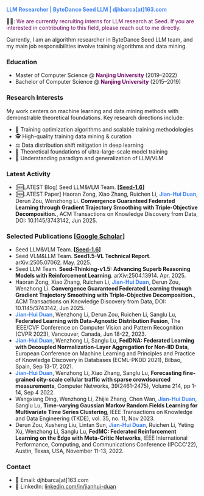 
<span style="color: #4285F4;"><b>LLM Researcher | ByteDance Seed LLM | djhbarca[at]163.com</b></span>

🌱💼: <span style="color:rgb(106, 0, 95);">We are currently recruiting interns for LLM research at Seed. If you are interested in contributing to this field, please reach out to me directly.</span>

Currently, I am an algorithm researcher in ByteDance Seed LLM team, and my main job responsibilities involve training algorithms and data mining.

### Education  
- Master of Computer Science @ <span style="color:rgb(106, 0, 95);"><b>Nanjing University</b></span> (2019–2022)  
- Bachelor of Computer Science @ <span style="color:rgb(106, 0, 95);"><b>Nanjing University</b></span> (2015–2019)  

### Research Interests

My work centers on machine learning and data mining methods with demonstrable theoretical foundations. Key research directions include:  
- 🔬 Training optimization algorithms and scalable training methodologies  
- 🕵️ High-quality training data mining & curation  
- ⚖️ Data distribution shift mitigation in deep learning  
- 🧠 Theoretical foundations of ultra-large-scale model training  
- 🤖 Understanding paradigm and generalization of LLM/VLM  

### Latest Activity
- [🆕LATEST Blog] Seed LLM&VLM Team. **[[Seed-1.6](https://seed.bytedance.com/en/seed1_6)]**
- [🆕LATEST Paper] Haoran Zong, Xiao Zhang, Ruichen Li, <span style="color: #4285F4;"><b>Jian-Hui Duan</b></span>, Derun Zou, Wenzhong Li. <b>Convergence Guaranteed Federated Learning through Gradient Trajectory Smoothing with Triple-Objective Decomposition.</b>, ACM Transactions on Knowledge Discovery from Data, DOI: 10.1145/3743142, Jun 2025.


### Selected Publications [[Google Scholar](https://scholar.google.com/citations?hl=zh-CN&user=H6fOj2UAAAAJ)]
- Seed LLM&VLM Team. **[[Seed-1.6](https://seed.bytedance.com/en/seed1_6)]**
- Seed VLM&LLM Team. **Seed1.5-VL Technical Report**. arXiv:2505.07062. May. 2025.
- Seed LLM Team. **Seed-Thinking-v1.5: Advancing Superb Reasoning Models with Reinforcement Learning**. arXiv:2504.13914. Apr. 2025.
- Haoran Zong, Xiao Zhang, Ruichen Li, <span style="color: #4285F4;"><b>Jian-Hui Duan</b></span>, Derun Zou, Wenzhong Li. <b>Convergence Guaranteed Federated Learning through Gradient Trajectory Smoothing with Triple-Objective Decomposition.</b>, ACM Transactions on Knowledge Discovery from Data, DOI: 10.1145/3743142, Jun 2025.
- <span style="color: #4285F4;"><b>Jian-Hui Duan</b></span>, Wenzhong Li, Derun Zou, Ruichen Li, Sanglu Lu, <b>Federated Learning with Data-Agnostic Distribution Fusion</b>, The IEEE/CVF Conference on Computer Vision and Pattern Recognition (CVPR 2023), Vancouver, Canada, Jun 18-22, 2023.
- <span style="color: #4285F4;"><b>Jian-Hui Duan</b></span>, Wenzhong Li, Sanglu Lu, <b>FedDNA: Federated Learning with Decoupled Normalization-Layer Aggregation for Non-IID Data</b>, European Conference on Machine Learning and Principles and Practice of Knowledge Discovery in Databases (ECML-PKDD 2021), Bilbao, Spain, Sep 13-17, 2021.
- <span style="color: #4285F4;"><b>Jian-Hui Duan</b></span>, Wenzhong Li, Xiao Zhang, Sanglu Lu, <b>Forecasting fine-grained city-scale cellular traffic with sparse crowdsourced measurements</b>, Computer Networks, 39(2461-2475), Volume 214, pp 1-14, Sep 4 2022.
- Wangxiang Ding, Wenzhong Li, Zhijie Zhang, Chen Wan, <span style="color: #4285F4;"><b>Jian-Hui Duan</b></span>, Sanglu Lu, <b>Time-varying Gaussian Markov Random Fields Learning for Multivariate Time Series Clustering</b>, IEEE Transactions on Knowledge and Data Engineering (TKDE), vol. 35, no. 11, Nov 2023.
- Derun Zou, Xusheng Liu, Lintan Sun, <span style="color: #4285F4;"><b>Jian-Hui Duan</b></span>, Ruichen Li, Yeting Xu, Wenzhong Li, Sanglu Lu, <b>FedMC: Federated Reinforcement Learning on the Edge with Meta-Critic Networks</b>, IEEE International Performance, Computing, and Communications Conference (IPCCC'22), Austin, Texas, USA, November 11-13, 2022.


### Contact  
- 📧 Email: djhbarca[at]163.com
- 🔗 LinkedIn: [linkedin.com/in/jianhui-duan](https://www.linkedin.com/in/jianhui-duan-88824a125/) 